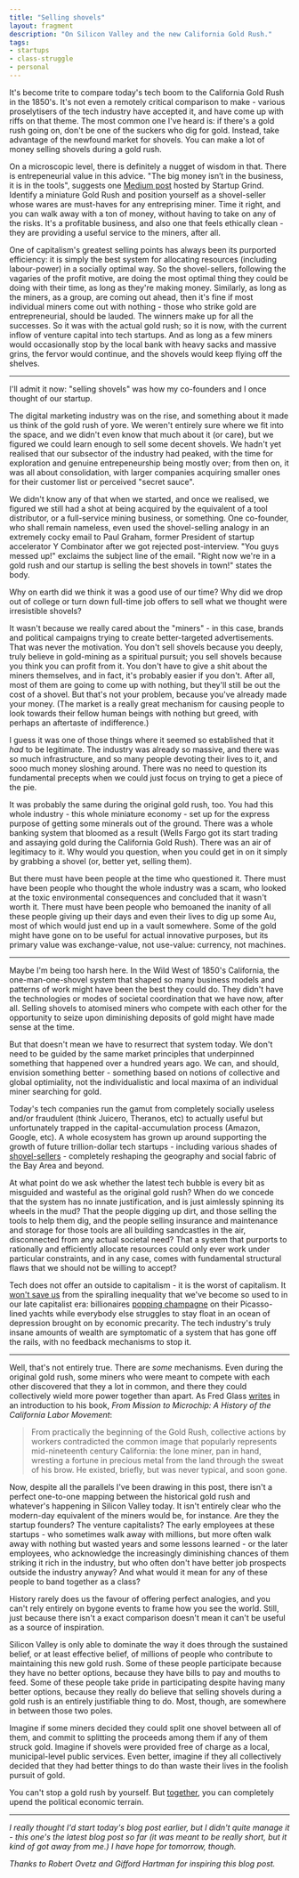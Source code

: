 ```yaml
---
title: "Selling shovels"
layout: fragment
description: "On Silicon Valley and the new California Gold Rush."
tags:
- startups
- class-struggle
- personal
---
```


It's become trite to compare today's tech boom to the California Gold Rush in the 1850's. It's not even a remotely critical comparison to make - various proselytisers of the tech industry have accepted it, and have come up with riffs on that theme. The most common one I've heard is: if there's a gold rush going on, don't be one of the suckers who dig for gold. Instead, take advantage of the newfound market for shovels. You can make a lot of money selling shovels during a gold rush.

On a microscopic level, there is definitely a nugget of wisdom in that. There is entrepeneurial value in this advice. "The big money isn’t in the business, it is in the tools", suggests one [Medium post](https://medium.com/startup-grind/dont-mine-for-gold-when-you-can-sell-shovels-7ad6bc145542) hosted by Startup Grind. Identify a miniature Gold Rush and position yourself as a shovel-seller whose wares are must-haves for any entreprising miner. Time it right, and you can walk away with a ton of money, without having to take on any of the risks. It's a profitable business, and also one that feels ethically clean - they are providing a useful service to the miners, after all.

One of capitalism's greatest selling points has always been its purported efficiency: it is simply the best system for allocating resources (including labour-power) in a socially optimal way. So the shovel-sellers, following the vagaries of the profit motive, are doing the most optimal thing they could be doing with their time, as long as they're making money. Similarly, as long as the miners, as a group, are coming out ahead, then it's fine if most individual miners come out with nothing - those who strike gold are entrepreneurial, should be lauded. The winners make up for all the successes. So it was with the actual gold rush; so it is now, with the current inflow of venture capital into tech startups. And as long as a few miners would occasionally stop by the local bank with heavy sacks and massive grins, the fervor would continue, and the shovels would keep flying off the shelves.

***

I'll admit it now: "selling shovels" was how my co-founders and I once thought of our startup.

The digital marketing industry was on the rise, and something about it made us think of the gold rush of yore. We weren't entirely sure where we fit into the space, and we didn't even know that much about it (or care), but we figured we could learn enough to sell some decent shovels. We hadn't yet realised that our subsector of the industry had peaked, with the time for exploration and genuine entrepeneurship being mostly over; from then on, it was all about consolidation, with larger companies acquiring smaller ones for their customer list or perceived "secret sauce".

We didn't know any of that when we started, and once we realised, we figured we still had a shot at being acquired by the equivalent of a tool distributor, or a full-service mining business, or something. One co-founder, who shall remain nameless, even used the shovel-selling analogy in an extremely cocky email to Paul Graham, former President of startup accelerator Y Combinator after we got rejected post-interview. "You guys messed up!" exclaims the subject line of the email. "Right now we're in a gold rush and our startup is selling the best shovels in town!" states the body.

Why on earth did we think it was a good use of our time? Why did we drop out of college or turn down full-time job offers to sell what we thought were irresistible shovels?

It wasn't because we really cared about the "miners" - in this case, brands and political campaigns trying to create better-targeted advertisements. That was never the motivation. You don't sell shovels because you deeply, truly believe in gold-mining as a spiritual pursuit; you sell shovels because you think you can profit from it. You don't have to give a shit about the miners themselves, and in fact, it's probably easier if you don't. After all, most of them are going to come up with nothing, but they'll still be out the cost of a shovel. But that's not your problem, because you've already made your money. (The market is a really great mechanism for causing people to look towards their fellow human beings with nothing but greed, with perhaps an aftertaste of indifference.)

I guess it was one of those things where it seemed so established that it _had_ to be legitimate. The industry was already so massive, and there was so much infrastructure, and so many people devoting their lives to it, and sooo much money sloshing around. There was no need to question its fundamental precepts when we could just focus on trying to get a piece of the pie.

It was probably the same during the original gold rush, too. You had this whole industry - this whole miniature economy - set up for the express purpose of getting some minerals out of the ground. There was a whole banking system that bloomed as a result (Wells Fargo got its start trading and assaying gold during the California Gold Rush). There was an air of legitimacy to it. Why would you question, when you could get in on it simply by grabbing a shovel (or, better yet, selling them).

But there must have been people at the time who questioned it. There must have been people who thought the whole industry was a scam, who looked at the toxic environmental consequences and concluded that it wasn't worth it. There must have been people who bemoaned the inanity of all these people giving up their days and even their lives to dig up some Au, most of which would just end up in a vault somewhere. Some of the gold might have gone on to be useful for actual innovative purposes, but its primary value was exchange-value, not use-value: currency, not machines.

***

Maybe I'm being too harsh here. In the Wild West of 1850's California, the one-man-one-shovel system that shaped so many business models and patterns of work might have been the best they could do. They didn't have the technologies or modes of societal coordination that we have now, after all. Selling shovels to atomised miners who compete with each other for the opportunity to seize upon diminishing deposits of gold might have made sense at the time.

But that doesn't mean we have to resurrect that system today. We don't need to be guided by the same market principles that underpinned something that happened over a hundred years ago. We can, and should, envision something better - something based on notions of collective and global optimiality, not the individualistic and local maxima of an individual miner searching for gold.

Today's tech companies run the gamut from completely socially useless and/or fraudulent (think Juicero, Theranos, etc) to actually useful but unfortunately trapped in the capital-accumulation process (Amazon, Google, etc). A whole ecosystem has grown up around supporting the growth of future trillion-dollar tech startups - including various shades of [shovel-sellers](https://startupsunplugged.com/startup-data/selling-shovels-in-the-new-gold-rush/) - completely reshaping the geography and social fabric of the Bay Area and beyond.

At what point do we ask whether the latest tech bubble is every bit as misguided and wasteful as the original gold rush? When do we concede that the system has no innate justification, and is just aimlessly spinning its wheels in the mud? That the people digging up dirt, and those selling the tools to help them dig, and the people selling insurance and maintenance and storage for those tools are all building sandcastles in the air, disconnected from any actual societal need? That a system that purports to rationally and efficiently allocate resources could only ever work under particular constraints, and in any case, comes with fundamental structural flaws that we should not be willing to accept?

Tech does not offer an outside to capitalism - it is the worst of capitalism. It [won't save us](https://www.lilcomrade.com/product/tech-won-t-save-us-tote-bag) from the spiralling inequality that we've become so used to in our late capitalist era: billionaires [popping champagne](https://www.bloomberg.com/news/articles/2019-02-03/art-on-the-superyachts-beware-of-wine-corks-and-unruly-children) on their Picasso-lined yachts while everybody else struggles to stay float in an ocean of depression brought on by economic precarity. The tech industry's truly insane amounts of wealth are symptomatic of a system that has gone off the rails, with no feedback mechanisms to stop it.

***

Well, that's not entirely true. There are _some_ mechanisms. Even during the original gold rush, some miners who were meant to compete with each other discovered that they a lot in common, and there they could collectively wield more power together than apart. As Fred Glass [writes](https://calaborfed.org/california-history/first_stirrings_of_the_labor_movement_gold_rush_san_francisco/) in an introduction to his book, _From Mission to Microchip: A History of the California Labor Movement_:

> From practically the beginning of the Gold Rush, collective actions by workers contradicted the common image that popularly represents mid-nineteenth century California: the lone miner, pan in hand, wresting a fortune in precious metal from the land through the sweat of his brow. He existed, briefly, but was never typical, and soon gone.

Now, despite all the parallels I've been drawing in this post, there isn't a perfect one-to-one mapping between the historical gold rush and whatever's happening in Silicon Valley today. It isn't entirely clear who the modern-day equivalent of the miners would be, for instance. Are they the startup founders? The venture capitalists? The early employees at these startups - who sometimes walk away with millions, but more often walk away with nothing but wasted years and some lessons learned - or the later employees, who acknowledge the increasingly diminishing chances of them striking it rich in the industry, but who often don't have better job prospects outside the industry anyway? And what would it mean for any of these people to band together as a class?

History rarely does us the favour of offering perfect analogies, and you can't rely entirely on bygone events to frame how you see the world. Still, just because there isn't a exact comparison doesn't mean it can't be useful as a source of inspiration.

Silicon Valley is only able to dominate the way it does through the sustained belief, or at least effective belief, of millions of people who contribute to maintaining this new gold rush. Some of these people participate because they have no better options, because they have bills to pay and mouths to feed. Some of these people take pride in participating despite having many better options, because they really do believe that selling shovels during a gold rush is an entirely justifiable thing to do. Most, though, are somewhere in between those two poles.

Imagine if some miners decided they could split one shovel between all of them, and commit to splitting the proceeds among them if any of them struck gold. Imagine if shovels were provided free of charge as a local, municipal-level public services. Even better, imagine if they all collectively decided that they had better things to do than waste their lives in the foolish pursuit of gold.

You can't stop a gold rush by yourself. But [together](/posts/fragments-10), you can completely upend the political economic terrain.

***

_I really thought I'd start today's blog post earlier, but I didn't quite manage it - this one's the latest blog post so far (it was meant to be really short, but it kind of got away from me.) I have hope for tomorrow, though._

_Thanks to Robert Ovetz and Gifford Hartman for inspiring this blog post._
